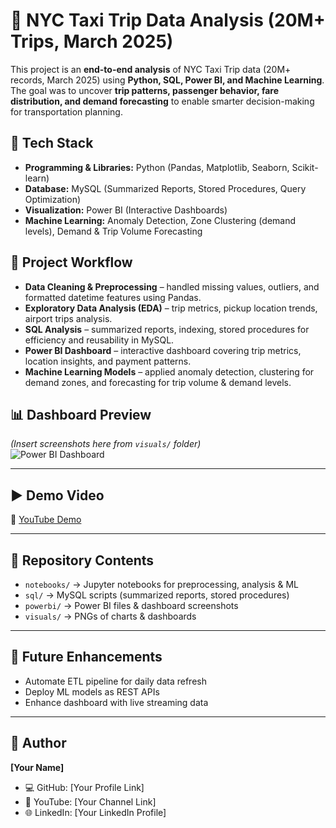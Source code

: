 # 🚖 NYC Taxi Trip Data Analysis (20M+ Trips, March 2025)

This project is an **end-to-end analysis** of NYC Taxi Trip data (20M+ records, March 2025) using **Python, SQL, Power BI, and Machine Learning**.  
The goal was to uncover **trip patterns, passenger behavior, fare distribution, and demand forecasting** to enable smarter decision-making for transportation planning.

## 🔧 Tech Stack
- **Programming & Libraries:** Python (Pandas, Matplotlib, Seaborn, Scikit-learn)  
- **Database:** MySQL (Summarized Reports, Stored Procedures, Query Optimization)  
- **Visualization:** Power BI (Interactive Dashboards)  
- **Machine Learning:** Anomaly Detection, Zone Clustering (demand levels), Demand & Trip Volume Forecasting  

## 📂 Project Workflow
- **Data Cleaning & Preprocessing** – handled missing values, outliers, and formatted datetime features using Pandas.  
- **Exploratory Data Analysis (EDA)** – trip metrics, pickup location trends, airport trips analysis.  
- **SQL Analysis** – summarized reports, indexing, stored procedures for efficiency and reusability in MySQL.  
- **Power BI Dashboard** – interactive dashboard covering trip metrics, location insights, and payment patterns.  
- **Machine Learning Models** – applied anomaly detection, clustering for demand zones, and forecasting for trip volume & demand levels.  

## 📊 Dashboard Preview
*(Insert screenshots here from `visuals/` folder)*  
![Power BI Dashboard](visuals/dashboard.png)  

---

## ▶️ Demo Video
🎥 [YouTube Demo](your-youtube-link-here)  

---

## 📑 Repository Contents
- `notebooks/` → Jupyter notebooks for preprocessing, analysis & ML  
- `sql/` → MySQL scripts (summarized reports, stored procedures)  
- `powerbi/` → Power BI files & dashboard screenshots  
- `visuals/` → PNGs of charts & dashboards  

---

## 🚀 Future Enhancements
- Automate ETL pipeline for daily data refresh  
- Deploy ML models as REST APIs  
- Enhance dashboard with live streaming data  

---

## 👤 Author
**[Your Name]**  
- 💻 GitHub: [Your Profile Link]  
- 🎥 YouTube: [Your Channel Link]  
- 🌐 LinkedIn: [Your LinkedIn Profile]  



